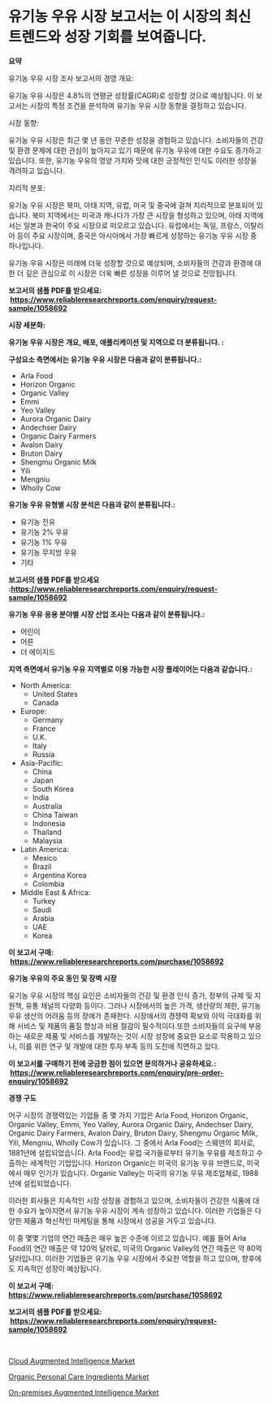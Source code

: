 <p><h1>유기농 우유 시장 보고서는 이 시장의 최신 트렌드와 성장 기회를 보여줍니다.</h1></p><p><strong>요약</strong></p>
<p><p>유기농 우유 시장 조사 보고서의 경영 개요:</p><p>유기농 우유 시장은 4.8%의 연평균 성장률(CAGR)로 성장할 것으로 예상됩니다. 이 보고서는 시장의 특정 조건을 분석하여 유기농 우유 시장 동향을 결정하고 있습니다. </p><p>시장 동향:</p><p>유기농 우유 시장은 최근 몇 년 동안 꾸준한 성장을 경험하고 있습니다. 소비자들의 건강 및 환경 문제에 대한 관심이 높아지고 있기 때문에 유기농 우유에 대한 수요도 증가하고 있습니다. 또한, 유기농 우유의 영양 가치와 맛에 대한 긍정적인 인식도 이러한 성장을 격려하고 있습니다.</p><p>지리적 분포:</p><p>유기농 우유 시장은 북미, 아태 지역, 유럽, 미국 및 중국에 걸쳐 지리적으로 분포되어 있습니다. 북미 지역에서는 미국과 캐나다가 가장 큰 시장을 형성하고 있으며, 아태 지역에서는 일본과 한국이 주요 시장으로 떠오르고 있습니다. 유럽에서는 독일, 프랑스, 이탈리아 등이 주요 시장이며, 중국은 아시아에서 가장 빠르게 성장하는 유기농 우유 시장 중 하나입니다. </p><p>유기농 우유 시장은 미래에 더욱 성장할 것으로 예상되며, 소비자들의 건강과 환경에 대한 더 깊은 관심으로 이 시장은 더욱 빠른 성장을 이루어 낼 것으로 전망됩니다.</p></p>
<p><strong>보고서의 샘플 PDF를 받으세요: &nbsp;<a href="https://www.reliableresearchreports.com/enquiry/request-sample/1058692">https://www.reliableresearchreports.com/enquiry/request-sample/1058692</a></strong></p>
<p><strong>시장 세분화:</strong></p>
<p><strong> 유기농 우유 시장은 개요, 배포, 애플리케이션 및 지역으로 더 분류됩니다. :</strong></p>
<p><strong>구성요소 측면에서는 유기농 우유 시장은 다음과 같이 분류됩니다.:</strong></p>
<p><ul><li>Arla Food</li><li>Horizon Organic</li><li>Organic Valley</li><li>Emmi</li><li>Yeo Valley</li><li>Aurora Organic Dairy</li><li>Andechser Dairy</li><li>Organic Dairy Farmers</li><li>Avalon Dairy</li><li>Bruton Dairy</li><li>Shengmu Organic Milk</li><li>Yili</li><li>Mengniu</li><li>Wholly Cow</li></ul></p>
<p><strong> 유기농 우유 유형별 시장 분석은 다음과 같이 분류됩니다.:</strong></p>
<p><ul><li>유기농 전유</li><li>유기농 2% 우유</li><li>유기농 1% 우유</li><li>유기농 무지방 우유</li><li>기타</li></ul></p>
<p><strong>보고서의 샘플 PDF를 받으세요 :<a href="https://www.reliableresearchreports.com/enquiry/request-sample/1058692">https://www.reliableresearchreports.com/enquiry/request-sample/1058692</a></strong></p>
<p><strong> 유기농 우유 응용 분야별 시장 산업 조사는 다음과 같이 분류됩니다.:</strong></p>
<p><ul><li>어린이</li><li>어른</li><li>더 에이지드</li></ul></p>
<p><strong>지역 측면에서 유기농 우유 지역별로 이용 가능한 시장 플레이어는 다음과 같습니다.:</strong></p>
<p><ul>
    <li>
        North America:
        <ul>
            <li>United States</li>
            <li>Canada</li>
        </ul>
    </li>
    <li>
        Europe:
        <ul>
            <li>Germany</li>
            <li>France</li>
            <li>U.K.</li>
            <li>Italy</li>
            <li>Russia</li>
        </ul>
    </li>
    <li>
        Asia-Pacific:
        <ul>
            <li>China</li>
            <li>Japan</li>
            <li>South Korea</li>
            <li>India</li>
            <li>Australia</li>
            <li>China Taiwan</li>
            <li>Indonesia</li>
            <li>Thailand</li>
            <li>Malaysia</li>
        </ul>
    </li>
    <li>
        Latin America:
        <ul>
            <li>Mexico</li>
            <li>Brazil</li>
            <li>Argentina Korea</li>
            <li>Colombia</li>
        </ul>
    </li>
    <li>
        Middle East & Africa:
        <ul>
            <li>Turkey</li>
            <li>Saudi</li>
            <li>Arabia</li>
            <li>UAE</li>
            <li>Korea</li>
        </ul>
    </li>
    </ul></p>
<p><strong>이 보고서 구매: &nbsp;<a href="https://www.reliableresearchreports.com/purchase/1058692">https://www.reliableresearchreports.com/purchase/1058692</a></strong></p>
<p><strong>유기농 우유의 주요 동인 및 장벽 시장</strong></p>
<p><p>유기농 우유 시장의 핵심 요인은 소비자들의 건강 및 환경 인식 증가, 정부의 규제 및 지원책, 유통 채널의 다양화 등이다. 그러나 시장에서의 높은 가격, 생산량의 제한, 유기농 우유 생산의 어려움 등의 장애가 존재한다. 시장에서의 경쟁력 확보와 이익 극대화를 위해 서비스 및 제품의 품질 향상과 비용 절감이 필수적이다.또한 소비자들의 요구에 부응하는 새로운 제품 및 서비스를 개발하는 것이 시장 성장에 중요한 요소로 작용하고 있으나, 이를 위한 연구 및 개발에 대한 투자 부족 등의 도전에 직면하고 있다.</p></p>
<p><strong>이 보고서를 구매하기 전에 궁금한 점이 있으면 문의하거나 공유하세요.: &nbsp;<a href="https://www.reliableresearchreports.com/enquiry/pre-order-enquiry/1058692">https://www.reliableresearchreports.com/enquiry/pre-order-enquiry/1058692</a></strong></p>
<p><strong>경쟁 구도</strong></p>
<p><p>어구 시장의 경쟁력있는 기업들 중 몇 가지 기업은 Arla Food, Horizon Organic, Organic Valley, Emmi, Yeo Valley, Aurora Organic Dairy, Andechser Dairy, Organic Dairy Farmers, Avalon Dairy, Bruton Dairy, Shengmu Organic Milk, Yili, Mengniu, Wholly Cow가 있습니다. 그 중에서 Arla Food는 스웨덴의 회사로, 1881년에 설립되었습니다. Arla Food는 유럽 국가들로부터 유기농 우유를 제조하고 수출하는 세계적인 기업입니다. Horizon Organic는 미국의 유기농 우유 브랜드로, 미국에서 매우 인기가 있습니다. Organic Valley는 미국의 유기농 우유 제조업체로, 1988년에 설립되었습니다.</p><p>이러한 회사들은 지속적인 시장 성장을 경험하고 있으며, 소비자들이 건강한 식품에 대한 수요가 높아지면서 유기농 우유 시장이 계속 성장하고 있습니다. 이러한 기업들은 다양한 제품과 혁신적인 마케팅을 통해 시장에서 성공을 거두고 있습니다.</p><p>이 중 몇몇 기업의 연간 매출은 매우 높은 수준에 이르고 있습니다. 예를 들어 Arla Food의 연간 매출은 약 120억 달러로, 미국의 Organic Valley의 연간 매출은 약 80억 달러입니다. 이러한 기업들은 유기농 우유 시장에서 주요한 역할을 하고 있으며, 향후에도 지속적인 성장이 예상됩니다.</p></p>
<p><strong>이 보고서 구매: &nbsp; <a href="https://www.reliableresearchreports.com/purchase/1058692">https://www.reliableresearchreports.com/purchase/1058692</a></strong></p>
<p><strong>보고서의 샘플 PDF를 받으세요: &nbsp;<a href="https://www.reliableresearchreports.com/enquiry/request-sample/1058692">https://www.reliableresearchreports.com/enquiry/request-sample/1058692</a></strong><strong></strong></p>
<p>&nbsp;</p>
<p><p><a href="https://view.publitas.com/reportprime-1/cloud-augmented-intelligence-market-size-furnishes-valuable-information-encompassing-market-share-market-trends-and-projections-spanning-from-2023-to-2030/">Cloud Augmented Intelligence Market</a></p><p><a href="https://github.com/Hazelklievgspy6vdcsmu106w/Market-Research-Report-List-1/blob/main/organic-personal-care-ingredients-market.md">Organic Personal Care Ingredients Market</a></p><p><a href="https://view.publitas.com/reportprime-1/on-premises-augmented-intelligence-market-analysis-and-market-size-global-industry-overview-market-segmentation-and-forecast-2023-to-2030/">On-premises Augmented Intelligence Market</a></p></p>